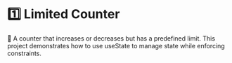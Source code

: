 # 1️⃣ Limited Counter

📌 A counter that increases or decreases but has a predefined limit. This project demonstrates how to use useState to manage state while enforcing constraints.
